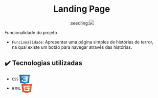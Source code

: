 <h1 align="center">Landing Page</h1>
<p align="center">:seedling:<img src="http://img.shields.io/static/v1?label=STATUS&message=EM%20DESENVOLVIMENTO&color=GREEN&style=for-the-badge"/>
</p>
Funcionalidade do projeto

- `Funcionalidade`: Apresentar uma página simples de histórias de terror, na qual existe um botão para navegar através das histórias.

## ✔️ Tecnologias utilizadas

- ``CSS``<img align="center" alt="CSS" height="30" width="40" src="https://raw.githubusercontent.com/devicons/devicon/master/icons/css3/css3-original.svg">
- ``HTML``<img align="center" alt="HTML" height="30" width="40" src="https://raw.githubusercontent.com/devicons/devicon/master/icons/html5/html5-original.svg">
<h2 align="center"></h2>
